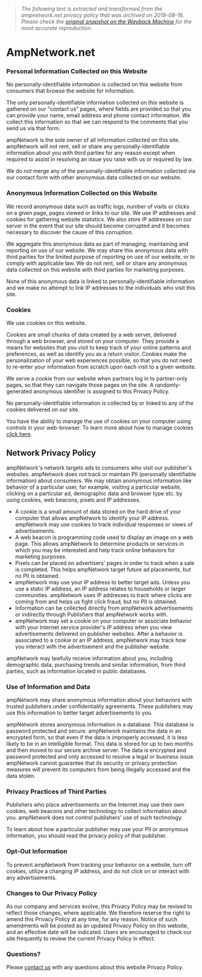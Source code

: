 > *The following text is extracted and transformed from the ampnetwork.net privacy policy that was archived on 2019-08-16. Please check the [original snapshot on the Wayback Machine](https://web.archive.org/web/20190816173848id_/http%3A//www.ampnetwork.net/privacy.php) for the most accurate reproduction.*

# AmpNetwork.net

### Personal Information Collected on this Website

No personally-identifiable information is collected on this website from consumers that browse the website for information. 

The only personally-identifiable information collected on this website is gathered on our "contact us" pages, where fields are provided so that you can provide your name, email address and phone contact information. We collect this information so that we can respond to the comments that you send us via that form.

ampNetwork is the sole owner of all information collected on this site. ampNetwork will not rent, sell or share any personally-identifiable information about you with third parties for any reason except when required to assist in resolving an issue you raise with us or required by law. 

We do not merge any of the personally-identifiable information collected via our contact form with other anonymous data collected on our website.

  


### Anonymous Information Collected on this Website

We record anonymous data such as traffic logs, number of visits or clicks on a given page, pages viewed or links to our site. We use IP addresses and cookies for gathering website statistics. We also store IP addresses on our server in the event that our site should become corrupted and it becomes necessary to discover the cause of this corruption. 

We aggregate this anonymous data as part of managing, maintaining and reporting on use of our website. We may share this anonymous data with third parties for the limited purpose of reporting on use of our website, or to comply with applicable law. We do not rent, sell or share any anonymous data collected on this website with third parties for marketing purposes. 

None of this anonymous data is linked to personally-identifiable information and we make no attempt to link IP addresses to the individuals who visit this site. 

  


### Cookies

We use cookies on this website. 

Cookies are small chunks of data created by a web server, delivered through a web browser, and stored on your computer. They provide a means for websites that you visit to keep track of your online patterns and preferences, as well as identify you as a return visitor. Cookies make the personalization of your web experiences possible, so that you do not need to re-enter your information from scratch upon each visit to a given website.

We serve a cookie from our website when partners log in to partner-only pages, so that they can navigate those pages on the site. A randomly-generated anonymous identifier is assigned to this Privacy Policy.

No personally-identifiable information is collected by or linked to any of the cookies delivered on our site. 

You have the ability to manage the use of cookies on your computer using controls in your web-browser. To learn more about how to manage cookies [click here](http://en.wikipedia.org/wiki/HTTP_cookie).

  


## Network Privacy Policy

ampNetwork's network targets ads to consumers who visit our publisher's websites. ampNetwork does not track or maintain PII (personally identifiable information) about consumers. We may obtain anonymous information like behavior of a particular user, for example, visiting a particular website, clicking on a particular ad, demographic data and browser type etc. by using cookies, web beacons, pixels and IP addresses. 

  * A cookie is a small amount of data stored on the hard drive of your computer that allows ampNetwork to identify your IP address. ampNetwork may use cookies to track individual responses or views of advertisements.
  * A web beacon is programming code used to display an image on a web page. This allows ampNetwork to determine products or services in which you may be interested and help track online behaviors for marketing purposes.
  * Pixels can be placed on advertisers' pages in order to track when a sale is completed. This helps ampNetwork target future ad placements, but no PII is obtained.
  * ampNetwork may use your IP address to better target ads. Unless you use a static IP address, an IP address relates to households or larger communities. ampNetwork uses IP addresses to track where clicks are coming from and helps us fight click fraud, but no PII is obtained.
  * Information can be collected directly from ampNetwork advertisements or indirectly through Publishers that ampNetwork works with.
  * ampNetwork may set a cookie on your computer or associate behavior with your Internet service provider's IP address when you view advertisements delivered on publisher websites. After a behavior is associated to a cookie or an IP address, ampNetwork may track how you interact with the advertisement and the publisher website.



ampNetwork may lawfully receive information about you, including demographic data, purchasing trends and similar information, from third parties, such as information located in public databases.

  


### Use of Information and Data

ampNetwork may share anonymous information about your behaviors with trusted publishers under confidentiality agreements. These publishers may use this information to better target advertisements to you. 

ampNetwork stores anonymous information in a database. This database is password protected and secure. ampNetwork maintains the data in an encrypted form, so that even if the data is improperly accessed, it is less likely to be in an intelligible format. This data is stored for up to two months and then moved to our secure archive server. The data is encrypted and password protected and only accessed to resolve a legal or business issue. ampNetwork cannot guarantee that its security or privacy protection measures will prevent its computers from being illegally accessed and the data stolen.

  


### Privacy Practices of Third Parties

Publishers who place advertisements on the Internet may use their own cookies, web beacons and other technology to collect information about you. ampNetwork does not control publishers' use of such technology. 

To learn about how a particular publisher may use your PII or anonymous information, you should read the privacy policy of that publisher. 

  


### Opt-Out Information

To prevent ampNetwork from tracking your behavior on a website, turn off cookies, utilize a changing IP address, and do not click on or interact with any advertisements. 

  


### Changes to Our Privacy Policy

As our company and services evolve, this Privacy Policy may be revised to reflect those changes, where applicable. We therefore reserve the right to amend this Privacy Policy at any time, for any reason. Notice of such amendments will be posted as an updated Privacy Policy on this website, and an effective date will be indicated. Users are encouraged to check our site frequently to review the current Privacy Policy in effect. 

  


### Questions?

Please [contact us](mailto:support@ampnetwork.net) with any questions about this website Privacy Policy.

